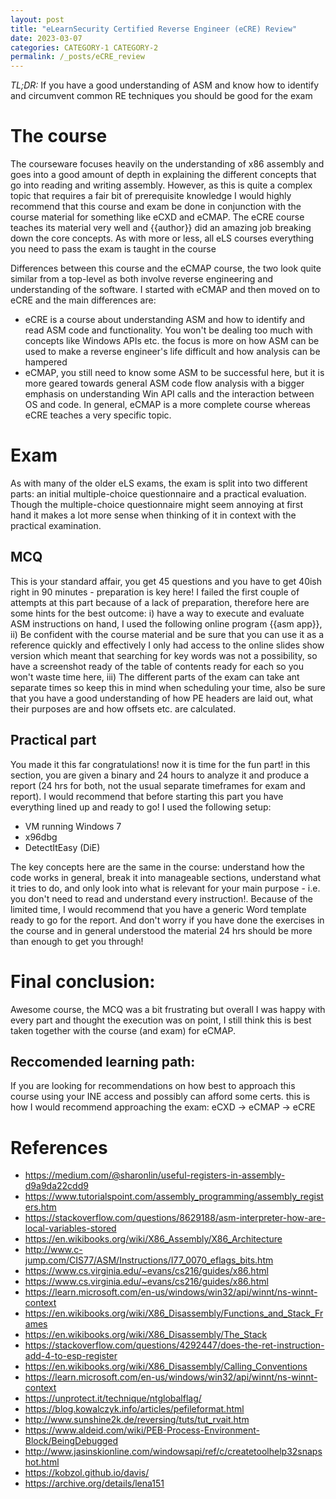 ```yaml
---
layout: post
title: "eLearnSecurity Certified Reverse Engineer (eCRE) Review"
date: 2023-03-07
categories: CATEGORY-1 CATEGORY-2
permalink: /_posts/eCRE_review
---
```


*TL;DR:* If you have a good understanding of ASM and know how to identify and circumvent common RE techniques you should be good for the exam

# The course
The courseware focuses heavily on the understanding of x86 assembly and goes into a good amount of depth in explaining the different concepts that go into reading and writing assembly. However, as this is quite a complex topic that requires a fair bit of prerequisite knowledge I would highly recommend that this course and exam be done in conjunction with the course material for something like eCXD and eCMAP. The eCRE course teaches its material very well and {{author}} did an amazing job breaking down the core concepts. As with more or less, all eLS courses everything you need to pass the exam is taught in the course

Differences between this course and the eCMAP course, the two look quite similar from a top-level as both involve reverse engineering and understanding of the software. I started with eCMAP and then moved on to eCRE and the main differences are:
- eCRE is a course about understanding ASM and how to identify and read ASM code and functionality. You won't be dealing too much with concepts like Windows APIs etc. the focus is more on how ASM can be used to make a reverse engineer's life difficult and how analysis can be hampered
- eCMAP, you still need to know some ASM to be successful here, but it is more geared towards general ASM code flow analysis with a bigger emphasis on understanding Win API calls and the interaction between OS and code.
In general, eCMAP is a more complete course whereas eCRE teaches a very specific topic.

# Exam
As with many of the older eLS exams, the exam is split into two different parts: an initial multiple-choice questionnaire and a practical evaluation. Though the multiple-choice questionnaire might seem annoying at first hand it makes a lot more sense when thinking of it in context with the practical examination.

## MCQ
This is your standard affair, you get 45 questions and you have to get 40ish right in 90 minutes - preparation is key here! I failed the first couple of attempts at this part because of a lack of preparation, therefore here are some hints for the best outcome: i) have a way to execute and evaluate ASM instructions on hand, I used the following online program {{asm app}}, ii) Be confident with the course material and be sure that you can use it as a reference quickly and effectively I only had access to the online slides show version which meant that searching for key words was not a possibility, so have a screenshot ready of the table of contents ready for each so you won't waste time here, iii) The different parts of the exam can take ant separate times so keep this in mind when scheduling your time, also be sure that you have a good understanding of how PE headers are laid out, what their purposes are and how offsets etc. are calculated.

## Practical part
You made it this far congratulations! now it is time for the fun part! in this section, you are given a binary and 24 hours to analyze it and produce a report (24 hrs for both, not the usual separate timeframes for exam and report). I would recommend that before starting this part you have everything lined up and ready to go! I used the following setup:
- VM running Windows 7
- x96dbg
- DetectItEasy (DiE)

The key concepts here are the same in the course: understand how the code works in general, break it into manageable sections, understand what it tries to do, and only look into what is relevant for your main purpose - i.e. you don't need to read and understand every instruction!. Because of the limited time, I would recommend that you have a generic Word template ready to go for the report. And don't worry if you have done the exercises in the course and in general understood the material 24 hrs should be more than enough to get you through!

# Final conclusion:
Awesome course, the MCQ was a bit frustrating but overall I was happy with every part and thought the execution was on point, I still think this is best taken together with the course (and exam) for eCMAP.

## Reccomended learning path:
If you are looking for recommendations on how best to approach this course using your INE access and possibly can afford some certs. this is how I would recommend approaching the exam:
eCXD -> eCMAP -> eCRE

# References
- https://medium.com/@sharonlin/useful-registers-in-assembly-d9a9da22cdd9
- https://www.tutorialspoint.com/assembly_programming/assembly_registers.htm
- https://stackoverflow.com/questions/8629188/asm-interpreter-how-are-local-variables-stored
- https://en.wikibooks.org/wiki/X86_Assembly/X86_Architecture
- http://www.c-jump.com/CIS77/ASM/Instructions/I77_0070_eflags_bits.htm
- https://www.cs.virginia.edu/~evans/cs216/guides/x86.html
- https://www.cs.virginia.edu/~evans/cs216/guides/x86.html
- https://learn.microsoft.com/en-us/windows/win32/api/winnt/ns-winnt-context
- https://en.wikibooks.org/wiki/X86_Disassembly/Functions_and_Stack_Frames
- https://en.wikibooks.org/wiki/X86_Disassembly/The_Stack
- https://stackoverflow.com/questions/4292447/does-the-ret-instruction-add-4-to-esp-register
- https://en.wikibooks.org/wiki/X86_Disassembly/Calling_Conventions
- https://learn.microsoft.com/en-us/windows/win32/api/winnt/ns-winnt-context
- https://unprotect.it/technique/ntglobalflag/
- https://blog.kowalczyk.info/articles/pefileformat.html
- http://www.sunshine2k.de/reversing/tuts/tut_rvait.htm
- https://www.aldeid.com/wiki/PEB-Process-Environment-Block/BeingDebugged
- http://www.jasinskionline.com/windowsapi/ref/c/createtoolhelp32snapshot.html
- https://kobzol.github.io/davis/
- https://archive.org/details/lena151
